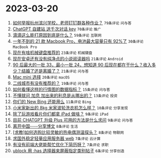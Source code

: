 # 2023-03-20

1. [如何举报杭州滨兴学校，老师钉钉群各种作业？](https://www.v2ex.com/t/925408) `79条评论` `问与答`
1. [ChatGPT 自建站 送千次对话 key](https://www.v2ex.com/t/925400) `70条评论` `推广`
1. [滴滴这么能打原因到底是什么？](https://www.v2ex.com/t/925410) `59条评论` `互联网`
1. [一年不到的 21 款 Macbook Pro，电池最大容量只有 92%了](https://www.v2ex.com/t/925416) `30条评论` `MacBook Pro`
1. [现在有啥机械键盘推荐的](https://www.v2ex.com/t/925422) `23条评论` `机械键盘`
1. [现在安卓还有没有纯净点的小说阅读器吗](https://www.v2ex.com/t/925460) `21条评论` `Android`
1. [90 后最大的一批 33，最小一批 24，想知道 90 后现在都在干什么？收入多少？结婚了还是离婚了？](https://www.v2ex.com/t/925438) `21条评论` `问与答`
1. [Mac mini 选择](https://www.v2ex.com/t/925424) `20条评论` `macOS`
1. [二线城市有没有推荐的？](https://www.v2ex.com/t/925447) `19条评论` `问与答`
1. [如何看懂这样的行情图的数据指标？](https://www.v2ex.com/t/925407) `15条评论` `问与答`
1. [不懂就问 加息 加出来的利息是从哪出的？](https://www.v2ex.com/t/925449) `13条评论` `投资`
1. [你们的 New Bing 还能用么](https://www.v2ex.com/t/925421) `11条评论` `Bing`
1. [小米家新出的 8kg 米家波轮洗衣机怎么样？](https://www.v2ex.com/t/925452) `10条评论` `分享发现`
1. [除了玩游戏看片你们都拿 iPad 做啥？](https://www.v2ex.com/t/925429) `9条评论` `iPad`
1. [目前 CHATGPT 升级 Plus 可用的方法是什么求问](https://www.v2ex.com/t/925419) `9条评论` `问与答`
1. [离开中国----分享博文](https://www.v2ex.com/t/925433) `8条评论` `生活`
1. [[求教]如何选购比较灵敏的热电偶测温探头？](https://www.v2ex.com/t/925401) `8条评论` `物联网`
1. [求国外稳定轻量应用服务器 web](https://www.v2ex.com/t/925453) `7条评论` `云计算`
1. [有没有前端大佬能帮忙优化下简历呀？](https://www.v2ex.com/t/925440) `7条评论` `求职`
1. [ublock 用 :has 选择器来屏蔽指定类别帖子](https://www.v2ex.com/t/925409) `6条评论` `分享创造`
